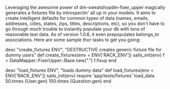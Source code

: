 Leveraging the awesome power of dm-sweatshopdm-fixer_upper magically generates a fixtures file by introspectin' all up in your models. It aims to create intelligent defaults for common types of data (names, emails, addresses, cities, states, zips, titles, descriptions, etc), so you don't have to go through much trouble to instantly populate your db with tons of reasonable test data. As of version 1.0.6, it even prepopulates belongs_to associations. Here are some sample thor tasks to get you going:

desc "create_fixtures ENV", "DESTRUCTIVE creates generic fixture file for dummy users"
def create_fixtures(env = ENV['RACK_ENV'])
  sails_init(env)
  f = DataMapper::FixerUpper::Base.new(".")
  f.fixup
end

desc "load_fixtures ENV", "loads dummy data"
def load_fixtures(env = ENV['RACK_ENV'])
  sails_init(env)
  require 'app/tests/fixtures'
  load_data
  50.times {User.gen}
  100.times {Question.gen}
end